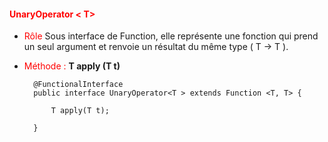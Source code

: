 #### <font color=red> UnaryOperator < T>  </font>


* <font color=red>Rôle</font> 
Sous interface de Function, elle représente une fonction qui prend un seul argument et renvoie un résultat du même type ( T -> T ).

  
* <font color=red>Méthode :</font> <b>T apply (T t)</b>

        @FunctionalInterface
        public interface UnaryOperator<T > extends Function <T, T> {
            
            T apply(T t);
        
        }